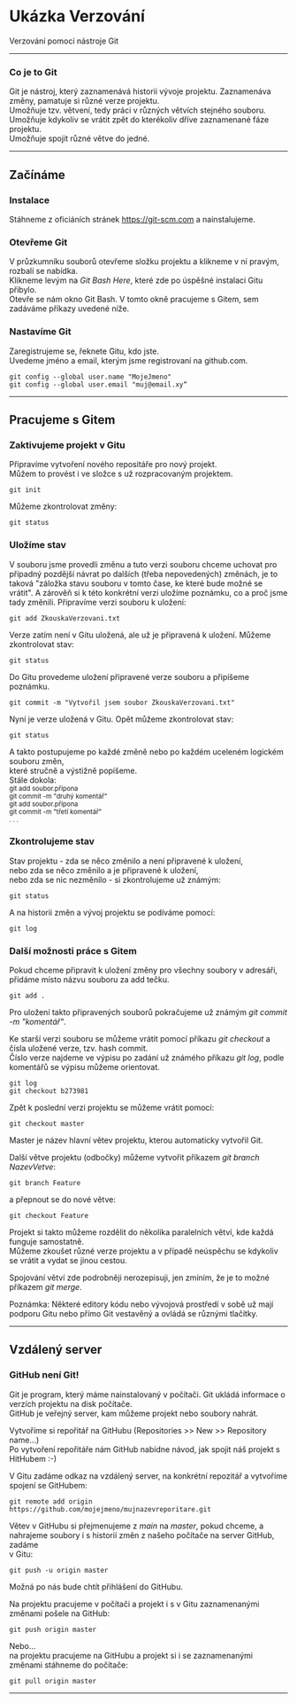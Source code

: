 # Ukázka Verzování 
Verzování pomocí nástroje Git 

---

### Co je to Git  
Git je nástroj, který zaznamenává historii vývoje projektu. Zaznamenáva změny, pamatuje si různé verze projektu.  
Umožňuje tzv. větvení, tedy práci v různých větvích stejného souboru.  
Umožňuje kdykoliv se vrátit zpět do kterékoliv dříve zaznamenané fáze projektu.  
Umožňuje spojit různé větve do jedné. 

---

## Začínáme 

### Instalace 
Stáhneme z oficiáních stránek https://git-scm.com a nainstalujeme. 

### Otevřeme Git
V průzkumníku souborů otevřeme složku projektu a klikneme v ní pravým, rozbalí se nabídka.  
Klikneme levým na _Git Bash Here_, které zde po úspěšné instalaci Gitu přibylo.  
Otevře se nám okno Git Bash. V tomto okně pracujeme s Gitem, sem zadáváme příkazy uvedené níže. 

### Nastavíme Git
Zaregistrujeme se, řeknete Gitu, kdo jste.  
Uvedeme jméno a email, kterým jsme registrovaní na github.com. 
```
git config --global user.name "MojeJmeno"
git config --global user.email "muj@email.xy“
```

---

## Pracujeme s Gitem

### Zaktivujeme projekt v Gitu
Připravíme vytvoření nového repositáře pro nový projekt.  
Můžem to provést i ve složce s už rozpracovaným projektem. 
```
git init
```

Můžeme zkontrolovat změny:
```
git status
```

### Uložíme stav
V souboru jsme provedli změnu a tuto verzi souboru chceme uchovat pro případný pozdější návrat po dalších (třeba nepovedených) změnách, je to taková "záložka stavu souboru v tomto čase, ke které bude možné se vrátit". A zárověň si k této konkrétní verzi uložíme poznámku, co a proč jsme tady změnili.
Připravíme verzi souboru k uložení: 
```
git add ZkouskaVerzovani.txt
```
Verze zatím není v Gitu uložená, ale už je připravená k uložení. Můžeme zkontrolovat stav:
```
git status
```
Do Gitu provedeme uložení připravené verze souboru a připíšeme poznámku.
```
git commit -m "Vytvořil jsem soubor ZkouskaVerzovani.txt"
```
Nyní je verze uložená v Gitu. Opět můžeme zkontrolovat stav:
```
git status
```
A takto postupujeme po každé změně nebo po každém uceleném logickém souboru změn,  
které stručně a výstižně popíšeme.  
Stále dokola:  
<sub>
git add soubor.přípona  
git commit -m "druhý komentář"  
git add soubor.přípona  
git commit -m "třetí komentář"  
. . .
</sub> 

### Zkontrolujeme stav
Stav projektu - zda se něco změnilo a není připravené k uložení,  
nebo zda se něco změnilo a je připravené k uložení,  
nebo zda se nic nezměnilo - si zkontrolujeme už známým:
```
git status
```

A na historii změn a vývoj projektu se podíváme pomocí:
```
git log
```

### Další možnosti práce s Gitem
Pokud chceme připravit k uložení změny pro všechny soubory v adresáři, přidáme místo názvu souboru za add tečku. 
```
git add .
```
Pro uložení takto připravených souborů pokračujeme už známým _git commit -m "komentář"_. 


Ke starší verzi souboru se můžeme vrátit pomocí příkazu _git checkout_ a čísla uložené verze, tzv. hash commit.  
Číslo verze najdeme ve výpisu po zadání už známého příkazu _git log_, podle komentářů se výpisu můžeme orientovat.  
```
git log
git checkout b273981
```

Zpět k poslední verzi projektu se můžeme vrátit pomocí:
```
git checkout master
```
Master je název hlavní větev projektu, kterou automaticky vytvořil Git. 

Další větve projektu (odbočky) můžeme vytvořit příkazem _git branch NazevVetve_: 
```
git branch Feature
```
a přepnout se do nové větve:
```
git checkout Feature
```
Projekt si takto můžeme rozdělit do několika paralelních větví, kde každá funguje samostatně.  
Můžeme zkoušet různé verze projektu a v případě neúspěchu se kdykoliv se vrátit a vydat se jinou cestou.  

Spojování větví zde podrobněji nerozepisuji, jen zmíním, že je to možné příkazem _git merge_.  
  
Poznámka: Některé editory kódu nebo vývojová prostředí v sobě už mají podporu Gitu nebo přímo Git vestavěný a ovládá se různými tlačítky.  
  
---

## Vzdálený server

### GitHub není Git!
Git je program, který máme nainstalovaný v počítači. Git ukládá informace o verzích projektu na disk počítače.  
GitHub je veřejný server, kam můžeme projekt nebo soubory nahrát. 

Vytvoříme si repořitář na GitHubu (Repositories >> New >> Repository name...)  
Po vytvoření repořitáře nám GitHub nabídne návod, jak spojit náš projekt s HitHubem :-)  
  
V Gitu zadáme odkaz na vzdálený server, na konkrétní repozitář a vytvoříme spojení se GitHubem: 
```
git remote add origin https://github.com/mojejmeno/mujnazevreporitare.git
```
Větev v GitHubu si přejmenujeme z _main_ na _master_, pokud chceme, a  
nahrajeme soubory i s historií změn z našeho počítače na server GitHub, zadáme  
v Gitu: 
```
git push -u origin master
```
Možná po nás bude chtít přihlášení do GitHubu.  

Na projektu pracujeme v počítači a projekt i s v Gitu zaznamenanými změnami pošele na GitHub:
```
git push origin master
```
Nebo...  
na projektu pracujeme na GitHubu a projekt si i se zaznamenanými změnami stáhneme do počítače:
```
git pull origin master
```

---
